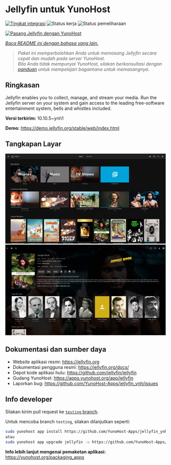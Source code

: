 <!--
N.B.: README ini dibuat secara otomatis oleh <https://github.com/YunoHost/apps/tree/master/tools/readme_generator>
Ini TIDAK boleh diedit dengan tangan.
-->

# Jellyfin untuk YunoHost

[![Tingkat integrasi](https://apps.yunohost.org/badge/integration/jellyfin)](https://ci-apps.yunohost.org/ci/apps/jellyfin/)
![Status kerja](https://apps.yunohost.org/badge/state/jellyfin)
![Status pemeliharaan](https://apps.yunohost.org/badge/maintained/jellyfin)

[![Pasang Jellyfin dengan YunoHost](https://install-app.yunohost.org/install-with-yunohost.svg)](https://install-app.yunohost.org/?app=jellyfin)

*[Baca README ini dengan bahasa yang lain.](./ALL_README.md)*

> *Paket ini memperbolehkan Anda untuk memasang Jellyfin secara cepat dan mudah pada server YunoHost.*  
> *Bila Anda tidak mempunyai YunoHost, silakan berkonsultasi dengan [panduan](https://yunohost.org/install) untuk mempelajari bagaimana untuk memasangnya.*

## Ringkasan

Jellyfin enables you to collect, manage, and stream your media. Run the Jellyfin server on your system and gain access to the leading free-software entertainment system, bells and whistles included.


**Versi terkirim:** 10.10.5~ynh1

**Demo:** <https://demo.jellyfin.org/stable/web/index.html>

## Tangkapan Layar

![Tangkapan Layar pada Jellyfin](./doc/screenshots/jellyfin-1.jpg)
![Tangkapan Layar pada Jellyfin](./doc/screenshots/jellyfin-2.jpg)

## Dokumentasi dan sumber daya

- Website aplikasi resmi: <https://jellyfin.org>
- Dokumentasi pengguna resmi: <https://jellyfin.org/docs/>
- Depot kode aplikasi hulu: <https://github.com/jellyfin/jellyfin>
- Gudang YunoHost: <https://apps.yunohost.org/app/jellyfin>
- Laporkan bug: <https://github.com/YunoHost-Apps/jellyfin_ynh/issues>

## Info developer

Silakan kirim pull request ke [`testing` branch](https://github.com/YunoHost-Apps/jellyfin_ynh/tree/testing).

Untuk mencoba branch `testing`, silakan dilanjutkan seperti:

```bash
sudo yunohost app install https://github.com/YunoHost-Apps/jellyfin_ynh/tree/testing --debug
atau
sudo yunohost app upgrade jellyfin -u https://github.com/YunoHost-Apps/jellyfin_ynh/tree/testing --debug
```

**Info lebih lanjut mengenai pemaketan aplikasi:** <https://yunohost.org/packaging_apps>
